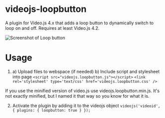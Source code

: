 videojs-loopbutton
==================

A plugin for Video.js 4.x that adds a loop button to dynamically switch to loop on and off. Requires at least Video.js 4.2.

![Screenshot of Loop button](http://sc-cdn.scaleengine.net/i/bdfa16b2d292079018d23d4b34c45f81.png)

Usage
=====
1) a) Upload files to webspace (if needed)
   b) Include script and stylesheet into page
`<script src="videojs.loopbutton.js"></script>`
`<link rel='stylesheet' type='text/css' href='videojs.loopbutton.css' />`

If you use the minified version of video.js use videojs.loopbutton.min.js. It's not exactly minified, but I named it that way so you know for what it is.

2) Activate the plugin by adding it to the videojs object
`videojs('videoid', { plugins: {
    loopbutton: true
  }
});`
